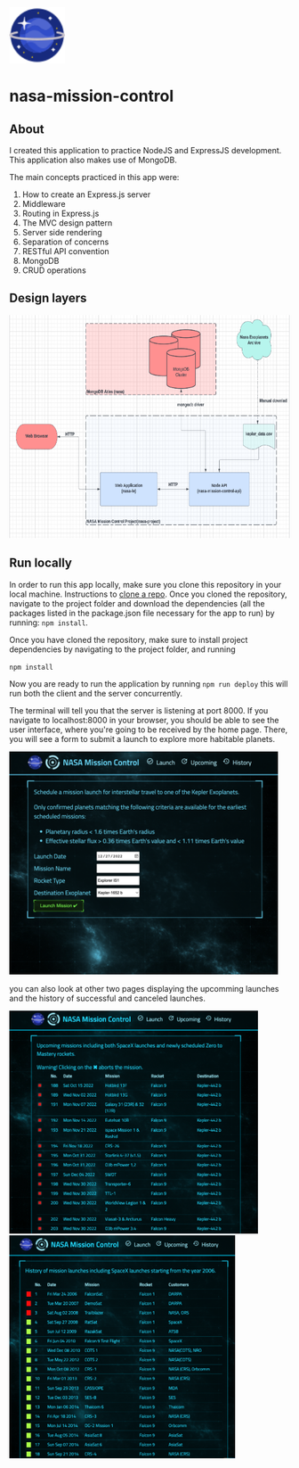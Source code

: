 <img src="images/nasa-icon.png" height="100"> 

# nasa-mission-control

## About
 I created this application to practice NodeJS and ExpressJS development. This application also makes use of MongoDB.
 
 The main concepts practiced in this app were:
 
 1. How to create an Express.js server
 2. Middleware
 3. Routing in Express.js
 4. The MVC design pattern
 5. Server side rendering
 6. Separation of concerns
 7. RESTful API convention
 8. MongoDB
 9. CRUD operations
 
 ## Design layers
 
 <img src="images/Screenshot 2023-02-01 at 9.07.25 PM.png" height="400">
 
 ## Run locally 
 
 In order to run this app locally, make sure you clone this repository in your local machine. Instructions to [clone a repo](https://docs.github.com/en/repositories/creating-and-managing-repositories/cloning-a-repository). Once you cloned the repository, navigate to the project folder and download the dependencies (all the packages listed in the package.json file necessary for the app to run) by running: `npm install`.

 Once you have cloned the repository, make sure to install project dependencies by navigating to the project folder, and running
 
 `npm install`
 
 Now you are ready to run the application by running `npm run deploy` this will run both the client and the server concurrently.
 
 The terminal will tell you that the server is listening at port 8000. If you navigate to localhost:8000 in your browser, you should be able to see the user interface, where you're going to be received by the home page.
 There, you will see a form to submit a launch to explore more habitable planets.
 
 <img src="images/Screenshot 2022-12-27 at 6.04.19 PM.png" height="400">
 
 you can also look at other two pages displaying the upcomming launches and the history of successful and canceled launches.
 
 <img src="images/Screenshot 2023-02-01 at 8.03.58 PM.png" height="400">
 
 <img src="images/Screenshot 2023-02-01 at 8.04.13 PM.png" height="400">
 
 
 
